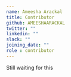```yaml
---
name: Ameesha Arackal
title: Contributor
github: AMEESHAARACKAL
twitter: ""
linkedin: ""
slack: ""
joining_date: ""
role : contributor
---
```


Still waiting for this
